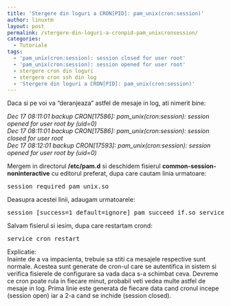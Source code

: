 ```yaml
---
title: 'Stergere din loguri a CRON[PID]: pam_unix(cron:session)'
author: linuxtm
layout: post
permalink: /stergere-din-loguri-a-cronpid-pam_unixcronsession/
categories:
  - Tutoriale
tags:
  - 'pam_unix(cron:session): session closed for user root'
  - 'pam_unix(cron:session): session opened for user root'
  - stergere cron din loguri
  - stergere cron ssh din log
  - 'Stergere din loguri a CRON[PID]: pam_unix(cron:session)'
---
```

Daca si pe voi va &#8220;deranjeaza&#8221; astfel de mesaje in log, ati nimerit bine:

*Dec 17 08:11:01 backup CRON[17586]: pam_unix(cron:session): session opened for user root by (uid=0)  
Dec 17 08:11:01 backup CRON[17586]: pam_unix(cron:session): session closed for user root  
Dec 17 08:12:01 backup CRON[17593]: pam_unix(cron:session): session opened for user root by (uid=0)*

Mergem in directorul **/etc/pam.d** si deschidem fisierul **common-session-noninteractive** cu editorul preferat, dupa care cautam linia urmatoare:

<pre>session required pam_unix.so</pre>

Deasupra acestei linii, adaugam urmatoarele:

<pre>session [success=1 default=ignore] pam_succeed_if.so service in cron quiet use_uid</pre>

Salvam fisierul si iesim, dupa care restartam crond:

<pre>service cron restart</pre>

Explicatie:  
Inainte de a va impacienta, trebuie sa stiti ca mesajele respective sunt normale. Acestea sunt generate de cron-ul care se autentifica in sistem si verifica fisierele de configurare sa vada daca s-a schimbat ceva. Devreme ce cron poate rula in fiecare minut, probabil veti vedea multe astfel de mesaje in log. Prima linie este generata de fiecare data cand cronul incepe (session open) iar a 2-a cand se inchide (session closed).